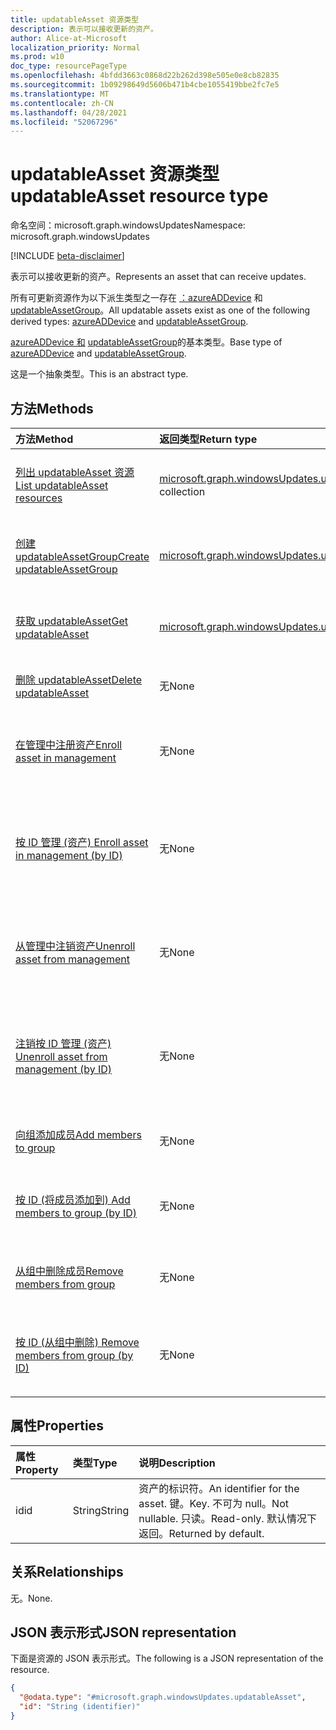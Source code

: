 ```yaml
---
title: updatableAsset 资源类型
description: 表示可以接收更新的资产。
author: Alice-at-Microsoft
localization_priority: Normal
ms.prod: w10
doc_type: resourcePageType
ms.openlocfilehash: 4bfdd3663c0868d22b262d398e505e0e8cb82835
ms.sourcegitcommit: 1b09298649d5606b471b4cbe1055419bbe2fc7e5
ms.translationtype: MT
ms.contentlocale: zh-CN
ms.lasthandoff: 04/28/2021
ms.locfileid: "52067296"
---
```

# <a name="updatableasset-resource-type"></a><span data-ttu-id="42958-103">updatableAsset 资源类型</span><span class="sxs-lookup"><span data-stu-id="42958-103">updatableAsset resource type</span></span>

<span data-ttu-id="42958-104">命名空间：microsoft.graph.windowsUpdates</span><span class="sxs-lookup"><span data-stu-id="42958-104">Namespace: microsoft.graph.windowsUpdates</span></span>

[!INCLUDE [beta-disclaimer](../../includes/beta-disclaimer.md)]

<span data-ttu-id="42958-105">表示可以接收更新的资产。</span><span class="sxs-lookup"><span data-stu-id="42958-105">Represents an asset that can receive updates.</span></span>

<span data-ttu-id="42958-106">所有可更新资源作为以下派生类型之一存在 [：azureADDevice](../resources/windowsupdates-azureaddevice.md) 和 [updatableAssetGroup](../resources/windowsupdates-updatableassetgroup.md)。</span><span class="sxs-lookup"><span data-stu-id="42958-106">All updatable assets exist as one of the following derived types: [azureADDevice](../resources/windowsupdates-azureaddevice.md) and [updatableAssetGroup](../resources/windowsupdates-updatableassetgroup.md).</span></span>

<span data-ttu-id="42958-107">[azureADDevice 和](../resources/windowsupdates-azureaddevice.md) [updatableAssetGroup](../resources/windowsupdates-updatableassetgroup.md)的基本类型。</span><span class="sxs-lookup"><span data-stu-id="42958-107">Base type of [azureADDevice](../resources/windowsupdates-azureaddevice.md) and [updatableAssetGroup](../resources/windowsupdates-updatableassetgroup.md).</span></span>

<span data-ttu-id="42958-108">这是一个抽象类型。</span><span class="sxs-lookup"><span data-stu-id="42958-108">This is an abstract type.</span></span>

## <a name="methods"></a><span data-ttu-id="42958-109">方法</span><span class="sxs-lookup"><span data-stu-id="42958-109">Methods</span></span>
|<span data-ttu-id="42958-110">方法</span><span class="sxs-lookup"><span data-stu-id="42958-110">Method</span></span>|<span data-ttu-id="42958-111">返回类型</span><span class="sxs-lookup"><span data-stu-id="42958-111">Return type</span></span>|<span data-ttu-id="42958-112">说明</span><span class="sxs-lookup"><span data-stu-id="42958-112">Description</span></span>|
|:---|:---|:---|
|[<span data-ttu-id="42958-113">列出 updatableAsset 资源</span><span class="sxs-lookup"><span data-stu-id="42958-113">List updatableAsset resources</span></span>](../api/windowsupdates-updates-list-updatableassets.md)|<span data-ttu-id="42958-114">[microsoft.graph.windowsUpdates.updatableAsset](../resources/windowsupdates-updatableasset.md) 集合</span><span class="sxs-lookup"><span data-stu-id="42958-114">[microsoft.graph.windowsUpdates.updatableAsset](../resources/windowsupdates-updatableasset.md) collection</span></span>|<span data-ttu-id="42958-115">获取 [updatableAsset 对象](../resources/windowsupdates-updatableasset.md) 及其属性的列表。</span><span class="sxs-lookup"><span data-stu-id="42958-115">Get a list of the [updatableAsset](../resources/windowsupdates-updatableasset.md) objects and their properties.</span></span>|
|[<span data-ttu-id="42958-116">创建 updatableAssetGroup</span><span class="sxs-lookup"><span data-stu-id="42958-116">Create updatableAssetGroup</span></span>](../api/windowsupdates-updates-post-updatableassets-updatableassetgroup.md)|[<span data-ttu-id="42958-117">microsoft.graph.windowsUpdates.updatableAssetGroup</span><span class="sxs-lookup"><span data-stu-id="42958-117">microsoft.graph.windowsUpdates.updatableAssetGroup</span></span>](../resources/windowsupdates-updatableassetgroup.md)|<span data-ttu-id="42958-118">创建新的 [updatableAssetGroup](../resources/windowsupdates-updatableassetgroup.md) 对象。</span><span class="sxs-lookup"><span data-stu-id="42958-118">Create a new [updatableAssetGroup](../resources/windowsupdates-updatableassetgroup.md) object.</span></span>|
|[<span data-ttu-id="42958-119">获取 updatableAsset</span><span class="sxs-lookup"><span data-stu-id="42958-119">Get updatableAsset</span></span>](../api/windowsupdates-updatableasset-get.md)|[<span data-ttu-id="42958-120">microsoft.graph.windowsUpdates.updatableAsset</span><span class="sxs-lookup"><span data-stu-id="42958-120">microsoft.graph.windowsUpdates.updatableAsset</span></span>](../resources/windowsupdates-updatableasset.md)|<span data-ttu-id="42958-121">读取 [updatableAsset 对象的属性和](../resources/windowsupdates-updatableasset.md) 关系。</span><span class="sxs-lookup"><span data-stu-id="42958-121">Read the properties and relationships of an [updatableAsset](../resources/windowsupdates-updatableasset.md) object.</span></span>|
|[<span data-ttu-id="42958-122">删除 updatableAsset</span><span class="sxs-lookup"><span data-stu-id="42958-122">Delete updatableAsset</span></span>](../api/windowsupdates-updatableasset-delete.md)|<span data-ttu-id="42958-123">无</span><span class="sxs-lookup"><span data-stu-id="42958-123">None</span></span>|<span data-ttu-id="42958-124">删除 [updatableAsset](../resources/windowsupdates-updatableasset.md) 对象。</span><span class="sxs-lookup"><span data-stu-id="42958-124">Delete an [updatableAsset](../resources/windowsupdates-updatableasset.md) object.</span></span>|
|[<span data-ttu-id="42958-125">在管理中注册资产</span><span class="sxs-lookup"><span data-stu-id="42958-125">Enroll asset in management</span></span>](../api/windowsupdates-updatableasset-enrollassets.md)|<span data-ttu-id="42958-126">无</span><span class="sxs-lookup"><span data-stu-id="42958-126">None</span></span>|<span data-ttu-id="42958-127">在[部署服务的更新管理中注册 updatableAssets。](../resources/windowsupdates-updatableasset.md)</span><span class="sxs-lookup"><span data-stu-id="42958-127">Enroll [updatableAssets](../resources/windowsupdates-updatableasset.md) in update management by the deployment service.</span></span>|
|[<span data-ttu-id="42958-128">按 ID 管理 (资产) </span><span class="sxs-lookup"><span data-stu-id="42958-128">Enroll asset in management (by ID)</span></span>](../api/windowsupdates-updatableasset-enrollassetsbyid.md)|<span data-ttu-id="42958-129">无</span><span class="sxs-lookup"><span data-stu-id="42958-129">None</span></span>|<span data-ttu-id="42958-130">在部署服务更新管理中注册相同类型的[updatableAssets。](../resources/windowsupdates-updatableasset.md)</span><span class="sxs-lookup"><span data-stu-id="42958-130">Enroll [updatableAssets](../resources/windowsupdates-updatableasset.md) of the same type in update management by the deployment service.</span></span>|
|[<span data-ttu-id="42958-131">从管理中注销资产</span><span class="sxs-lookup"><span data-stu-id="42958-131">Unenroll asset from management</span></span>](../api/windowsupdates-updatableasset-unenrollassets.md)|<span data-ttu-id="42958-132">无</span><span class="sxs-lookup"><span data-stu-id="42958-132">None</span></span>|<span data-ttu-id="42958-133">从部署服务的更新管理中注销[updatableAssets。](../resources/windowsupdates-updatableasset.md)</span><span class="sxs-lookup"><span data-stu-id="42958-133">Unenroll [updatableAssets](../resources/windowsupdates-updatableasset.md) from update management by the deployment service.</span></span>|
|[<span data-ttu-id="42958-134">注销按 ID 管理 (资产) </span><span class="sxs-lookup"><span data-stu-id="42958-134">Unenroll asset from management (by ID)</span></span>](../api/windowsupdates-updatableasset-unenrollassetsbyid.md)|<span data-ttu-id="42958-135">无</span><span class="sxs-lookup"><span data-stu-id="42958-135">None</span></span>|<span data-ttu-id="42958-136">从部署服务更新管理中注销相同类型的[updatableAssets。](../resources/windowsupdates-updatableasset.md)</span><span class="sxs-lookup"><span data-stu-id="42958-136">Unenroll [updatableAssets](../resources/windowsupdates-updatableasset.md) of the same type from update management by the deployment service.</span></span>|
|[<span data-ttu-id="42958-137">向组添加成员</span><span class="sxs-lookup"><span data-stu-id="42958-137">Add members to group</span></span>](../api/windowsupdates-updatableassetgroup-addmembers.md)|<span data-ttu-id="42958-138">无</span><span class="sxs-lookup"><span data-stu-id="42958-138">None</span></span>|<span data-ttu-id="42958-139">将成员添加到 [updatableAssetGroup](../resources/windowsupdates-updatableassetgroup.md)。</span><span class="sxs-lookup"><span data-stu-id="42958-139">Add members to an [updatableAssetGroup](../resources/windowsupdates-updatableassetgroup.md).</span></span>|
|[<span data-ttu-id="42958-140">按 ID (将成员添加到) </span><span class="sxs-lookup"><span data-stu-id="42958-140">Add members to group (by ID)</span></span>](../api/windowsupdates-updatableassetgroup-addmembersbyid.md)|<span data-ttu-id="42958-141">无</span><span class="sxs-lookup"><span data-stu-id="42958-141">None</span></span>|<span data-ttu-id="42958-142">将相同类型的成员添加到 [updatableAssetGroup](../resources/windowsupdates-updatableassetgroup.md)。</span><span class="sxs-lookup"><span data-stu-id="42958-142">Add members of the same type to an [updatableAssetGroup](../resources/windowsupdates-updatableassetgroup.md).</span></span>|
|[<span data-ttu-id="42958-143">从组中删除成员</span><span class="sxs-lookup"><span data-stu-id="42958-143">Remove members from group</span></span>](../api/windowsupdates-updatableassetgroup-removemembers.md)|<span data-ttu-id="42958-144">无</span><span class="sxs-lookup"><span data-stu-id="42958-144">None</span></span>|<span data-ttu-id="42958-145">从 [updatableAssetGroup 中删除成员](../resources/windowsupdates-updatableassetgroup.md)。</span><span class="sxs-lookup"><span data-stu-id="42958-145">Remove members from an [updatableAssetGroup](../resources/windowsupdates-updatableassetgroup.md).</span></span>|
|[<span data-ttu-id="42958-146">按 ID (从组中删除) </span><span class="sxs-lookup"><span data-stu-id="42958-146">Remove members from group (by ID)</span></span>](../api/windowsupdates-updatableassetgroup-removemembersbyid.md)|<span data-ttu-id="42958-147">无</span><span class="sxs-lookup"><span data-stu-id="42958-147">None</span></span>|<span data-ttu-id="42958-148">从 [updatableAssetGroup 中删除相同类型的成员](../resources/windowsupdates-updatableassetgroup.md)。</span><span class="sxs-lookup"><span data-stu-id="42958-148">Remove members of the same type from an [updatableAssetGroup](../resources/windowsupdates-updatableassetgroup.md).</span></span>|

## <a name="properties"></a><span data-ttu-id="42958-149">属性</span><span class="sxs-lookup"><span data-stu-id="42958-149">Properties</span></span>
|<span data-ttu-id="42958-150">属性</span><span class="sxs-lookup"><span data-stu-id="42958-150">Property</span></span>|<span data-ttu-id="42958-151">类型</span><span class="sxs-lookup"><span data-stu-id="42958-151">Type</span></span>|<span data-ttu-id="42958-152">说明</span><span class="sxs-lookup"><span data-stu-id="42958-152">Description</span></span>|
|:---|:---|:---|
|<span data-ttu-id="42958-153">id</span><span class="sxs-lookup"><span data-stu-id="42958-153">id</span></span>|<span data-ttu-id="42958-154">String</span><span class="sxs-lookup"><span data-stu-id="42958-154">String</span></span>|<span data-ttu-id="42958-155">资产的标识符。</span><span class="sxs-lookup"><span data-stu-id="42958-155">An identifier for the asset.</span></span> <span data-ttu-id="42958-156">键。</span><span class="sxs-lookup"><span data-stu-id="42958-156">Key.</span></span> <span data-ttu-id="42958-157">不可为 null。</span><span class="sxs-lookup"><span data-stu-id="42958-157">Not nullable.</span></span> <span data-ttu-id="42958-158">只读。</span><span class="sxs-lookup"><span data-stu-id="42958-158">Read-only.</span></span> <span data-ttu-id="42958-159">默认情况下返回。</span><span class="sxs-lookup"><span data-stu-id="42958-159">Returned by default.</span></span>|

## <a name="relationships"></a><span data-ttu-id="42958-160">关系</span><span class="sxs-lookup"><span data-stu-id="42958-160">Relationships</span></span>
<span data-ttu-id="42958-161">无。</span><span class="sxs-lookup"><span data-stu-id="42958-161">None.</span></span>

## <a name="json-representation"></a><span data-ttu-id="42958-162">JSON 表示形式</span><span class="sxs-lookup"><span data-stu-id="42958-162">JSON representation</span></span>
<span data-ttu-id="42958-163">下面是资源的 JSON 表示形式。</span><span class="sxs-lookup"><span data-stu-id="42958-163">The following is a JSON representation of the resource.</span></span>
<!-- {
  "blockType": "resource",
  "keyProperty": "id",
  "@odata.type": "microsoft.graph.windowsUpdates.updatableAsset",
  "openType": false
}
-->
``` json
{
  "@odata.type": "#microsoft.graph.windowsUpdates.updatableAsset",
  "id": "String (identifier)"
}
```

